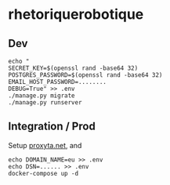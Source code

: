 # rhetoriquerobotique

## Dev

```
echo "
SECRET_KEY=$(openssl rand -base64 32)
POSTGRES_PASSWORD=$(openssl rand -base64 32)
EMAIL_HOST_PASSWORD=........
DEBUG=True" >> .env
./manage.py migrate
./manage.py runserver
```

## Integration / Prod

Setup [proxyta.net](http://proxyta.net), and

```
echo DOMAIN_NAME=eu >> .env
echo DSN=...... >> .env
docker-compose up -d
```
